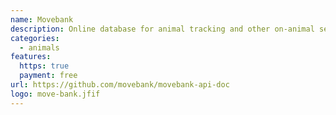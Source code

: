 ```yaml
---
name: Movebank
description: Online database for animal tracking and other on-animal sensor data.
categories:
  - animals
features:
  https: true
  payment: free
url: https://github.com/movebank/movebank-api-doc
logo: move-bank.jfif
---
```

